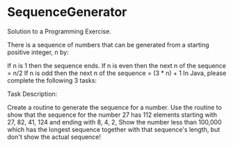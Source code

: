 # SequenceGenerator
Solution to a Programming Exercise.

There is a sequence of numbers that can be generated from a starting positive integer, n by:

If n is 1 then the sequence ends.
If n is even then the next n of the sequence = n/2
If n is odd then the next n of the sequence = (3 * n) + 1
In Java, please complete the following 3 tasks:

Task Description:

Create a routine to generate the sequence for a number.
Use the routine to show that the sequence for the number 27 has 112 elements starting with 27, 82, 41, 124 and ending with 8, 4, 2, 
Show the number less than 100,000 which has the longest sequence together with that sequence's length, but don't show the actual sequence!
